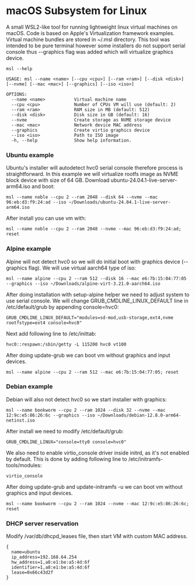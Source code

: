 # macOS Subsystem for Linux

A small WSL2-like tool for running lightweight linux virtual machines on macOS. Code is based on Apple's Virtualization framework examples. Virtual machine bundles are stored in ~/.msl directory. This tool was intended to be pure terminal however some installers do not support serial console thus --graphics flag was added which will virtualize graphics device.
```
msl --help

USAGE: msl --name <name> [--cpu <cpu>] [--ram <ram>] [--disk <disk>] [--nvme] [--mac <mac>] [--graphics] [--iso <iso>]

OPTIONS:
  --name <name>           Virtual machine name
  --cpu <cpu>             Number of CPUs VM will use (default: 2)
  --ram <ram>             RAM size in MB (default: 512)
  --disk <disk>           Disk size in GB (default: 16)
  --nvme                  Create storage as NVME storage device
  --mac <mac>             Network device MAC address
  --graphics              Create virtio graphics device
  --iso <iso>             Path to ISO image
  -h, --help              Show help information.
```

### Ubuntu example
Ubuntu's installer will autodetect hvc0 serial console therefore process is straightforward. In this example we will virtualize rootfs image as NVME block device with size of 64 GB. Download ubuntu-24.04.1-live-server-arm64.iso and boot:
```
msl --name noble --cpu 2 --ram 2048 --disk 64 --nvme --mac 96:eb:d3:f9:24:ad --iso ~/Downloads/ubuntu-24.04.1-live-server-arm64.iso
```
After install you can use vm with:
```
msl --name noble --cpu 2 --ram 2048 --nvme --mac 96:eb:d3:f9:24:ad; reset
```

### Alpine example
Alpine will not detect hvc0 so we will do initial boot with graphics device (--graphics flag). We will use virtual aarch64 type of iso:
```
msl --name alpine --cpu 2 --ram 512 --disk 16 --mac e6:7b:15:04:77:05 --graphics --iso ~/Downloads/alpine-virt-3.21.0-aarch64.iso
```
After doing installation with setup-alpine helper we need to adjust system to use serial console. We will change GRUB_CMDLINE_LINUX_DEFAULT line in /etc/default/grub by appending console=hvc0:
```
GRUB_CMDLINE_LINUX_DEFAULT="modules=sd-mod,usb-storage,ext4,nvme rootfstype=ext4 console=hvc0"
```
Next add following line to /etc/inittab:
```
hvc0::respawn:/sbin/getty -L 115200 hvc0 vt100
```
After doing update-grub we can boot vm without graphics and input devices.
```
msl --name alpine --cpu 2 --ram 512 --mac e6:7b:15:04:77:05; reset
```

### Debian example
Debian will also not detect hvc0 so we start installer with graphics:
```
msl --name bookworm --cpu 2 --ram 1024 --disk 32 --nvme --mac 12:9c:e5:86:26:6c --graphics --iso ~/Downloads/debian-12.8.0-arm64-netinst.iso
```
After install we need to modify /etc/default/grub:
```
GRUB_CMDLINE_LINUX="console=tty0 console=hvc0"
```
We also need to enable virtio_console driver inside initrd, as it's not enabled by default. This is done by adding following line to /etc/initramfs-tools/modules:
```
virtio_console
```
After doing update-grub and update-initramfs -u we can boot vm without graphics and input devices.
```
msl --name bookworm --cpu 2 --ram 1024 --nvme --mac 12:9c:e5:86:26:6c; reset
```

### DHCP server reservation
Modify /var/db/dhcpd_leases file, then start VM with custom MAC address.
```
{
  name=ubuntu
  ip_address=192.168.64.254
  hw_address=1,a8:e1:be:a5:4d:6f
  identifier=1,a8:e1:be:a5:4d:6f
  lease=0x66c43d2f
}
```
